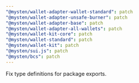 ```yaml
---
"@mysten/wallet-adapter-wallet-standard": patch
"@mysten/wallet-adapter-unsafe-burner": patch
"@mysten/wallet-adapter-base": patch
"@mysten/wallet-adapter-all-wallets": patch
"@mysten/wallet-kit-core": patch
"@mysten/wallet-standard": patch
"@mysten/wallet-kit": patch
"@mysten/sui.js": patch
"@mysten/bcs": patch
---
```


Fix type definitions for package exports.
